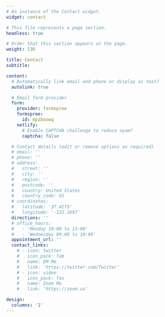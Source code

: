 ```yaml
---
# An instance of the Contact widget.
widget: contact

# This file represents a page section.
headless: true

# Order that this section appears on the page.
weight: 130

title: Contact
subtitle:

content:
  # Automatically link email and phone or display as text?
  autolink: true

  # Email form provider
  form:
    provider: formspree
    formspree:
      id: mpzboowq
    netlify:
      # Enable CAPTCHA challenge to reduce spam?
      captcha: false

  # Contact details (edit or remove options as required)
  # email: ''
  # phone: ''
  # address:
  #   street: ''
  #   city: ''
  #   region: ''
  #   postcode: ''
  #   country: United States
  #   country_code: US
  # coordinates:
  #   latitude: '37.4275'
  #   longitude: '-122.1697'
  directions: ''
  # office_hours:
  #   - 'Monday 10:00 to 13:00'
  #   - 'Wednesday 09:00 to 10:00'
  appointment_url: ''
  contact_links:
    # - icon: twitter
    #   icon_pack: fab
    #   name: DM Me
    #   link: 'https://twitter.com/Twitter'
    # - icon: video
    #   icon_pack: fas
    #   name: Zoom Me
    #   link: 'https://zoom.us'

design:
  columns: '2'
---
```

